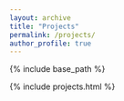 ```yaml
---
layout: archive
title: "Projects"
permalink: /projects/
author_profile: true
---
```


{% include base_path %}

{% include projects.html %}